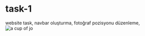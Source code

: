 # task-1
website task,
navbar oluşturma,
fotoğraf pozisyonu düzenleme,
![a cup of jo](https://user-images.githubusercontent.com/97285821/158379381-7474f056-054d-4c9f-b2f7-7d4e0f23828d.jpg)
